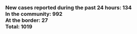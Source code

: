 ### New cases reported during the past 24 hours: 134<br/>In the community: 992<br/>At the border: 27<br/>Total: 1019